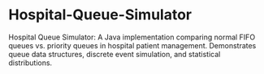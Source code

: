 # Hospital-Queue-Simulator
Hospital Queue Simulator: A Java implementation comparing normal FIFO queues vs. priority queues in hospital patient management. Demonstrates queue data structures, discrete event simulation, and statistical distributions.
